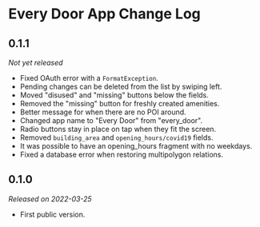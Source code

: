 # Every Door App Change Log

## 0.1.1

_Not yet released_

* Fixed OAuth error with a `FormatException`.
* Pending changes can be deleted from the list by swiping left.
* Moved "disused" and "missing" buttons below the fields.
* Removed the "missing" button for freshly created amenities.
* Better message for when there are no POI around.
* Changed app name to "Every Door" from "every\_door".
* Radio buttons stay in place on tap when they fit the screen.
* Removed `building_area` and `opening_hours/covid19` fields.
* It was possible to have an opening\_hours fragment with no weekdays.
* Fixed a database error when restoring multipolygon relations.

## 0.1.0

_Released on 2022-03-25_

* First public version.
